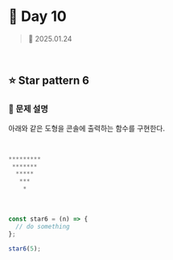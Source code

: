 # 🌻 Day 10

> 📅 2025.01.24

<br>

## ⭐ Star pattern 6

### 📍 문제 설명

아래와 같은 도형을 콘솔에 출력하는 함수를 구현한다.

<br>

```javascript
*********
 *******
  *****
   ***
    *
```

<br>

```javascript
const star6 = (n) => {
  // do something
};

star6(5);
```
